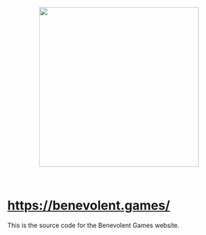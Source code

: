 
<p align="center"><img width=360 src="https://i.imgur.com/1xXAWcF.png"/></p>

<br/>

# https://benevolent.games/

This is the source code for the Benevolent Games website.


